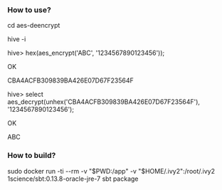 ### How to use? ###
cd aes-deencrypt

hive -i 

hive>  hex(aes_encrypt('ABC', '1234567890123456'));

OK

CBA4ACFB309839BA426E07D67F23564F

hive> select aes_decrypt(unhex('CBA4ACFB309839BA426E07D67F23564F'), '1234567890123456');

OK

ABC

### How to build? ###
sudo docker run -ti --rm -v "$PWD:/app" -v "$HOME/.ivy2":/root/.ivy2 1science/sbt:0.13.8-oracle-jre-7 sbt package